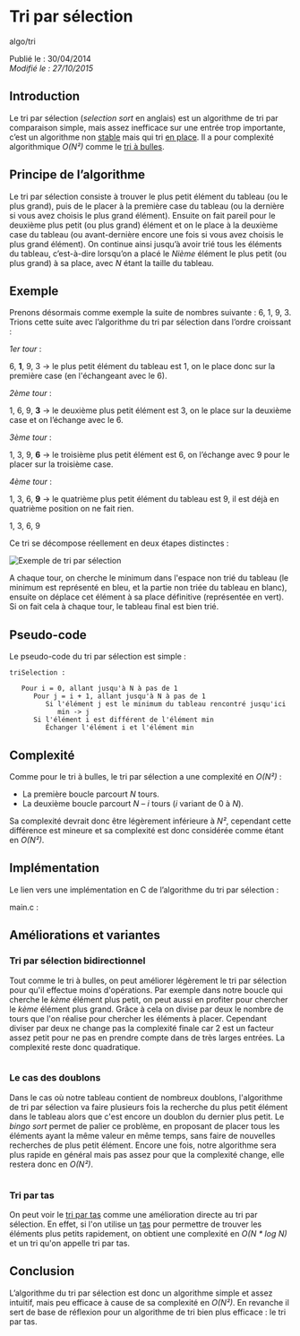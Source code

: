 Tri par sélection
=================
algo/tri

Publié le : 30/04/2014  
*Modifié le : 27/10/2015*

## Introduction

Le tri par sélection (*selection sort* en anglais) est un algorithme de tri par comparaison simple, mais assez inefficace sur une entrée trop importante, c’est un algorithme non [stable](https://en.wikipedia.org/wiki/Sorting_algorithm#Stability) mais qui tri [en place](https://en.wikipedia.org/wiki/In-place_algorithm). Il a pour complexité algorithmique *O(N²)* comme le [tri à bulles](/algo/tri/tri_bulles.html).

## Principe de l’algorithme

Le tri par sélection consiste à trouver le plus petit élément du tableau (ou le plus grand), puis de le placer à la première case du tableau (ou la dernière si vous avez choisis le plus grand élément). Ensuite on fait pareil pour le deuxième plus petit (ou plus grand) élément et on le place à la deuxième case du tableau (ou avant-dernière encore une fois si vous avez choisis le plus grand élément). On continue ainsi jusqu’à avoir trié tous les éléments du tableau, c’est-à-dire lorsqu’on a placé le *Nième* élément le plus petit (ou plus grand) à sa place, avec *N* étant la taille du tableau.

## Exemple
 
Prenons désormais comme exemple la suite de nombres suivante : 6, 1, 9, 3. Trions cette suite avec l’algorithme du tri par sélection dans l’ordre croissant :

*1er tour* :

6, **1**, 9, 3 -> le plus petit élément du tableau est 1, on le place donc sur la première case (en l'échangeant avec le 6).

*2ème tour* :

1, 6, 9, **3** -> le deuxième plus petit élément est 3, on le place sur la deuxième case et on l’échange avec le 6.

*3ème tour* :

1, 3, 9, **6** -> le troisième plus petit élément est 6, on l’échange avec 9 pour le placer sur la troisième case.

*4ème tour* :

1, 3, 6, **9** -> le quatrième plus petit élément du tableau est 9, il est déjà en quatrième position on ne fait rien.

1, 3, 6, 9

Ce tri se décompose réellement en deux étapes distinctes :

![Exemple de tri par sélection](/static/img/algo/tri/tri_selection/exemple_tri.png)

A chaque tour, on cherche le minimum dans l'espace non trié du tableau (le minimum est représenté en bleu, et la partie non triée du tableau en blanc), ensuite on déplace cet élément à sa place définitive (représentée en vert). Si on fait cela à chaque tour, le tableau final est bien trié.

## Pseudo-code

Le pseudo-code du tri par sélection est simple :

```nohighlight
triSelection :

   Pour i = 0, allant jusqu'à N à pas de 1
      Pour j = i + 1, allant jusqu'à N à pas de 1
         Si l'élément j est le minimum du tableau rencontré jusqu'ici
            min -> j
      Si l'élément i est différent de l'élément min
         Échanger l'élément i et l'élément min
```

## Complexité

Comme pour le tri à bulles, le tri par sélection a une complexité en *O(N²)* :

- La première boucle parcourt *N* tours.
- La deuxième boucle parcourt *N – i* tours (*i* variant de 0 à *N*).

Sa complexité devrait donc être légèrement inférieure à *N²*, cependant cette différence est mineure et sa complexité est donc considérée comme étant en *O(N²)*.

## Implémentation

Le lien vers une implémentation en C de l’algorithme du tri par sélection :

main.c : 

## Améliorations et variantes

### Tri par sélection bidirectionnel

Tout comme le tri à bulles, on peut améliorer légèrement le tri par sélection pour qu'il effectue moins d'opérations. Par exemple dans notre boucle qui cherche le *kème* élément plus petit, on peut aussi en profiter pour chercher le *kème* élément plus grand. Grâce à cela on divise par deux le nombre de tours que l'on réalise pour chercher les éléments à placer. Cependant diviser par deux ne change pas la complexité finale car 2 est un facteur assez petit pour ne pas en prendre compte dans de très larges entrées. La complexité reste donc quadratique.

```nohighlight

```

### Le cas des doublons

Dans le cas où notre tableau contient de nombreux doublons, l'algorithme de tri par sélection va faire plusieurs fois la recherche du plus petit élément dans le tableau alors que c'est encore un doublon du dernier plus petit. Le *bingo sort* permet de palier ce problème, en proposant de placer tous les éléments ayant la même valeur en même temps, sans faire de nouvelles recherches de plus petit élément. Encore une fois, notre algorithme sera plus rapide en général mais pas assez pour que la complexité change, elle restera donc en *O(N²)*.

```nohighlight

```

### Tri par tas

On peut voir le [tri par tas](/algo/tri/tri_tas.html) comme une amélioration directe au tri par sélection. En effet, si l'on utilise un [tas](/algo/structure/arbre/tas.html) pour permettre de trouver les éléments plus petits rapidement, on obtient une complexité en *O(N \* log N)* et un tri qu'on appelle tri par tas.

## Conclusion

L’algorithme du tri par sélection est donc un algorithme simple et assez intuitif, mais peu efficace à cause de sa complexité en *O(N²)*. En revanche il sert de base de réflexion pour un algorithme de tri bien plus efficace : le tri par tas.
